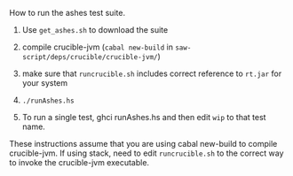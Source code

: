 How to run the ashes test suite.

1. Use `get_ashes.sh` to download the suite

2. compile crucible-jvm   (`cabal new-build` in `saw-script/deps/crucible/crucible-jvm/`)

3. make sure that `runcrucible.sh` includes correct reference to `rt.jar` for your
   system

4. `./runAshes.hs`

5. To run a single test, ghci runAshes.hs and then edit `wip` to that test name.

These instructions assume that you are using cabal new-build to
compile crucible-jvm. If using stack, need to edit `runcrucible.sh` to
the correct way to invoke the crucible-jvm executable.